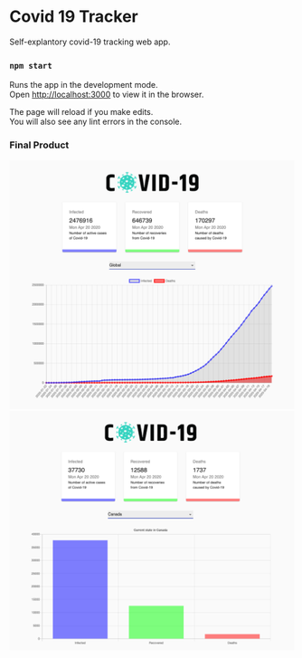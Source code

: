 # Covid 19 Tracker
Self-explantory covid-19 tracking web app.

### `npm start`

Runs the app in the development mode.<br />
Open [http://localhost:3000](http://localhost:3000) to view it in the browser.

The page will reload if you make edits.<br />
You will also see any lint errors in the console.

### Final Product

!["screenshot of Global tracking"](https://github.com/oddporson/covid-19-tracker/blob/master/docs/global.png)
!["screenshot of Selected Canada"](https://github.com/oddporson/covid-19-tracker/blob/master/docs/canada.png)
